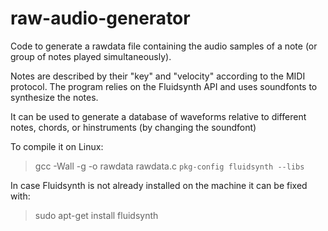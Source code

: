 # raw-audio-generator
Code to generate a rawdata file containing the audio samples of a note (or group of notes played simultaneously).

Notes are described by their "key" and "velocity" according to the MIDI protocol.
The program relies on the Fluidsynth API and uses soundfonts to synthesize the notes.

It can be used to generate a database of waveforms relative to different notes, chords, or hinstruments (by changing the soundfont)

To compile it on Linux:

> gcc -Wall -g -o rawdata rawdata.c `pkg-config fluidsynth --libs`

In case Fluidsynth is not already installed on the machine it can be fixed with:

> sudo apt-get install fluidsynth
